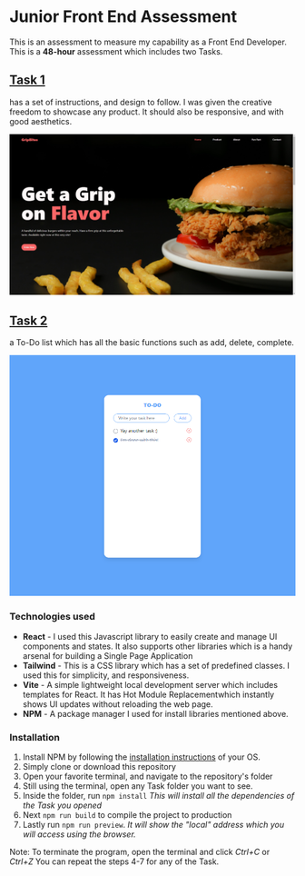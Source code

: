 # Junior Front End Assessment

This is an assessment to measure my capability as a Front End Developer. This is a **48-hour** assessment which includes two Tasks.

## [Task 1](https://github.com/AlecBlance/Junior-FE-Assessment/tree/main/Task1)

has a set of instructions, and design to follow. I was given the creative freedom to showcase any product. It should also be responsive, and with good aesthetics.

![Task 1](task1-preview.jpg)

## [Task 2](https://github.com/AlecBlance/Junior-FE-Assessment/tree/main/Task2)

a To-Do list which has all the basic functions such as add, delete, complete.

![Task 2](task2-preview.png)

### Technologies used

- **React** - I used this Javascript library to easily create and manage UI components and states. It also supports other libraries which is a handy arsenal for building a Single Page Application
- **Tailwind** - This is a CSS library which has a set of predefined classes. I used this for simplicity, and responsiveness.
- **Vite** - A simple lightweight local development server which includes templates for React. It has Hot Module Replacement ​ which instantly shows UI updates without reloading the web page.
- **NPM** - A package manager I used for install libraries mentioned above.

### Installation

1. Install NPM by following the [installation instructions](https://docs.npmjs.com/downloading-and-installing-node-js-and-npm) of your OS.
2. Simply clone or download this repository
3. Open your favorite terminal, and navigate to the repository's folder
4. Still using the terminal, open any Task folder you want to see.
5. Inside the folder, run `npm install`
   _This will install all the dependencies of the Task you opened_
6. Next `npm run build` to compile the project to production
7. Lastly run `npm run preview`.
   _It will show the "local" address which you will access using the browser._

Note: To terminate the program, open the terminal and click _Ctrl+C_ or _Ctrl+Z_
You can repeat the steps 4-7 for any of the Task.
